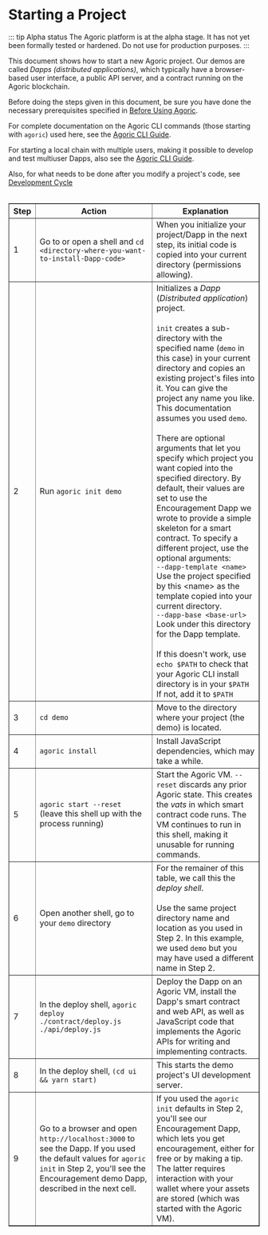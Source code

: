 # Starting a Project

::: tip Alpha status
The Agoric platform is at the alpha stage.
It has not yet been formally tested or hardened.
Do not use for production purposes.
:::

This document shows how to start a new Agoric project. Our demos are called <i>Dapps (distributed
applications)</i>, which typically have a browser-based user interface, 
a public API server, and a contract running on the Agoric blockchain.

Before doing the steps given in this document, be sure you have done the necessary prerequisites
specified in [Before Using Agoric](https://agoric.com/documentation/getting-started/before-using-agoric/).

For complete documentation on the Agoric CLI commands (those starting with `agoric`) used here, 
see the [Agoric CLI Guide](https://agoric.com/documentation/getting-started/agoric-cli-guide/).

For starting a local chain with multiple users, making it possible to develop and test multiuser Dapps, also see the 
 [Agoric CLI Guide](https://github.com/Agoric/documentation/blob/cli-multiuser/main/getting-started/agoric-cli-guide.md#starting-multiuser-dapps).

Also, for what needs to be done after you modify a project's code, see 
[Development Cycle](https://agoric.com/documentation/getting-started/development-cycle/)
<br><br>
<table border="1">
  <tbody>
  <tr>
  <th><b>Step</b></th>
  <th><b>Action</b></th>
  <th><b>Explanation</b></th>
  </th>
  <tr>
    <td>1</td>
    <td>Go to or open a shell and <code>cd &lt;directory-where-you-want-to-install-Dapp-code&gt;</code></td>
    <td>When you initialize your project/Dapp in the next step, its initial code is copied into your current directory (permissions allowing).</td>
  </tr>
  <tr>
    <td>2</td>
    <td>Run <code>agoric init demo</code>
    <td>Initializes a <i>Dapp</i> (<i>Distributed application</i>)
	project.
	<br><br>
    <code>init</code> creates a sub-directory with the specified name
    (<code>demo</code> in this case) in your current directory and copies an existing project's files
    into it. You can give the project any name you like. This
    documentation assumes you used <code>demo</code>. 
    <br><br>
    There are optional arguments that let you specify which project
    you want copied into the specified directory. By default, their values are set to
    use the Encouragement Dapp we wrote to provide a simple skeleton for a smart contract.
    To specify a different project, use the optional arguments:<br>
    <code>--dapp-template &lt;name&gt;</code> Use the project specified by this &lt;name&gt; as the template copied into your current directory.<br> 
	    <code>--dapp-base &lt;base-url&gt;</code> Look under this directory for the Dapp template. 
  <br><br>If this 
  doesn't work, use <code>echo $PATH</code> to check that your Agoric
      CLI install directory is in your <code>$PATH</code> If not, add
      it to <code>$PATH</code></td>
  </tr>
  <tr>
    <td>3</td>
    <td><code>cd demo</code></td>
    <td>Move to the directory where your project (the demo) is
  located.</td> 
  </tr>
  <tr>
    <td>4</td>
    <td><code>agoric install</code></td>
    <td>Install JavaScript dependencies, which may take a while.</td>
  </tr>
  <tr>
    <td>5</td>
    <td><code>agoric start --reset</code><br>
	(leave this shell up with the process running)</td>
    <td>Start the Agoric VM. <code>--reset</code> discards any prior Agoric
  state. This creates the <i>vats</i> in which smart contract code runs.
  The VM continues to run in this shell, making it unusable for
  running commands.</td>
  </tr>
  <tr>
    <td>6</td>
    <td>Open another shell, go to your <code>demo</code> directory</td>
    <td>For the remainer of this table, we call this the <i>deploy shell</i>.
    <br><br>Use the same project directory name and location as you used in Step 2. In
      this example, we used <code>demo</code> but you may have used a
      different name in Step 2.</td>
  </tr>
  <tr>
    <td>7</td>
    <td>In the deploy shell, <code>agoric deploy ./contract/deploy.js ./api/deploy.js</code></td>
    <td>Deploy the Dapp on an Agoric VM, install the Dapp's smart
  contract and web API, as well as JavaScript code that implements the Agoric APIs for writing and implementing
      contracts.</td>
  </tr>
  <tr>
    <td>8</td>
    <td>In the deploy shell, <code>(cd ui && yarn start)</code></td>
    <td>This starts the demo project's UI development server.</td></td>
  </tr>
  <tr>
    <td>9</td>
    <td>Go to a browser and open <code>http://localhost:3000</code> to
	    see the Dapp. If you used the default values for <code>agoric init</code>
	in Step 2, you'll see the Encouragement demo Dapp, described in the next cell.</td>
	<td>If you used the <code>agoric init</code> defaults in Step 2, 
		you'll see our Encouragement Dapp, which lets you get encouragement, 
	either for free or by making a tip. The latter requires interaction
	with your wallet where your assets are stored (which was started with the Agoric VM).</td>
  </tr>
</tbody>
</table>
